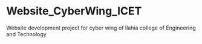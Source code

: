 # Website_CyberWing_ICET
Website development project for cyber wing of Ilahia college of Engineering and Technology
